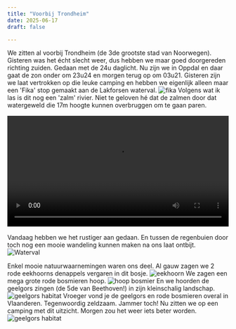 ```yaml
---
title: "Voorbij Trondheim"
date: 2025-06-17
draft: false

---
```


We zitten al voorbij Trondheim (de 3de grootste stad van Noorwegen). Gisteren was het écht slecht weer, dus hebben we maar goed doorgereden richting zuiden. Gedaan met de 24u daglicht. Nu zijn we in Oppdal en daar gaat de zon onder om 23u24 en morgen terug op om 03u21. Gisteren zijn we laat vertrokken op die leuke camping en hebben we eigenlijk alleen maar een 'Fika' stop gemaakt aan de Lakforsen waterval.
![fika](/images/2025-06-17-fika.jpg)
 Volgens wat ik las is dit nog een 'zalm' rivier. Niet te geloven hé dat de zalmen door dat watergeweld die 17m hoogte kunnen overbruggen om te gaan paren.
<video controls width="100%" style="max-width: 720px; margin: 1rem auto; display: block;">
  <source src="/videos/2025-06-17-waterval.mp4" type="video/mp4">
  Your browser does not support the video tag.
</video>
Vandaag hebben we het rustiger aan gedaan. En tussen de regenbuien door toch nog een mooie wandeling kunnen maken na ons laat ontbijt. 
![Waterval](/images/2025-06-17-wandeling.jpg)

Enkel mooie natuurwaarnemingen waren ons deel.
Al gauw zagen we 2 rode eekhoorns denappels vergaren in dit bosje.
![eekhoorn](/images/2025-06-17-eekhoorn.jpg)
We zagen een mega grote rode bosmieren hoop.
![hoop bosmier](/images/2025-06-17-rodebosmier.jpg) 
En we hoorden de geelgors zingen (de 5de van Beethoven!) in zijn kleinschalig landschap.
![geelgors habitat](/images/2025-06-17-habitat-geelgors.jpg)
Vroeger vond je de geelgors en rode bosmieren overal in Vlaanderen. Tegenwoordig zeldzaam. Jammer toch!
Nu zitten we op een camping met dit uitzicht. Morgen zou het weer iets beter worden.
![geelgors habitat](/images/2025-06-17-camping.jpg)


